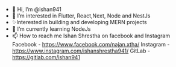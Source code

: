 - 👋 Hi, I’m @ishan941
- 👀 I’m interested in Flutter, React,Next, Node and NestJs
- ✨Interested in building and developing MERN projects
- 🌱 I’m currently learning NodeJs
- 📫 How to reach me Ishan Shrestha on facebook and Instagram
Facebook - https://www.facebook.com/najan.xtha/
Instagram - https://www.instagram.com/ishanshrestha941/
GitLab - https://gitlab.com/ishan941

<!---
ishan941/ishan941 is a ✨ special ✨ repository because its `README.md` (this file) appears on your GitHub profile.
You can click the Preview link to take a look at your changes.
--->
